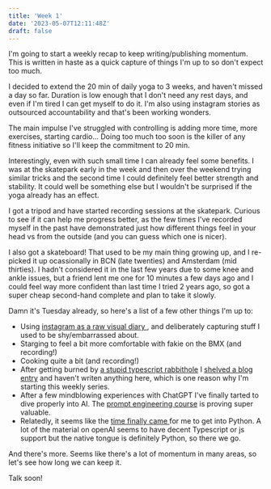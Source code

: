 ```yaml
---
title: 'Week 1'
date: '2023-05-07T12:11:48Z'
draft: false
---
```


I'm going to start a weekly recap to keep writing/publishing momentum. This
is written in haste as a quick capture of things I'm up to so don't expect too
much.

I decided to extend the 20 min of daily yoga to 3 weeks, and haven't missed a
day so far.  Duration is low enough that I don't need any rest days, and even if
I'm tired I can get myself to do it. I'm also using instagram stories as
outsourced accountability and that's been working wonders.

The main impulse I've struggled with controlling is adding more time, more exercises, starting
cardio... Doing too much too soon is the killer of any fitness initiative so
I'll keep the commitment to 20 min. 

Interestingly, even with such small time I can already feel some benefits. I was
at the skatepark early in the week and then over the weekend trying similar
tricks and the second time I could definitely feel better strength and
stability. It could well be something else but I wouldn't be surprised if the
yoga already has an effect.

I got a tripod and have started recording sessions at the skatepark. Curious to see if it can
help me progress better, as the few times I've recorded myself in the past have
demonstrated just how different things feel in your head vs from the outside
(and you can guess which one is nicer).

I also got a skateboard! That used to be my main thing growing up, and I re-picked it
up ocassionally in BCN (late twenties) and Amsterdam (mid thirties). I hadn't
considered it in the last few years due to some knee and ankle issues, but a friend lent me one for 10
minutes a few days ago and I could feel way more confident than last time I
tried 2 years ago, so got a super cheap second-hand complete and plan to
take it slowly. 

Damn it's Tuesday already, so here's a list of a few other things I'm up to:

- Using [ instagram as a raw visual diary ](https://www.instagram.com/jesusgollonet/), and deliberately capturing stuff I used to be shy/embarrassed about.  
- Starging to feel a bit more comfortable with fakie on the BMX (and recording!)
- Cooking quite a bit (and recording!)
- After getting burned by [a stupid typescript rabbithole](https://twitter.com/jesusgollonet/status/1652386580387045376) I [shelved a blog entry](https://github.com/jesusgollonet/website/blob/main/build/posts/2023-04-30_a-typescript-rabbit-hole.md)
and haven't writen anything here, which is one reason why I'm starting this
weekly series. 
- After a few mindblowing experiences with ChatGPT I've finally tarted to dive
properly into AI. The [prompt engineering
course](https://www.deeplearning.ai/courses/#short-courses) is proving super
valuable.
- Relatedly, it seems like the [ time finally came
](https://twitter.com/jesusgollonet/status/1654536311661797384) for me to get
into Python. A lot of the material on openAI seems to have decent Typescript or
js support but the native tongue is definitely Python, so there we go.

And there's more. Seems like there's a lot of momentum in many areas, so let's
see how long we can keep it. 

Talk soon!
